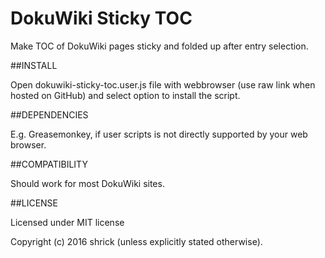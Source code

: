DokuWiki Sticky TOC
===================

Make TOC of DokuWiki pages sticky and folded up after entry selection.

##INSTALL

Open dokuwiki-sticky-toc.user.js file with webbrowser (use raw link when hosted on GitHub)
and select option to install the script.

##DEPENDENCIES

E.g. Greasemonkey, if user scripts is not directly supported by your web browser. 

##COMPATIBILITY

Should work for most DokuWiki sites.

##LICENSE

Licensed under MIT license

Copyright (c) 2016 shrick (unless explicitly stated otherwise).
